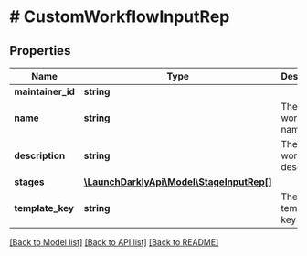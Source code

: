 # # CustomWorkflowInputRep

## Properties

Name | Type | Description | Notes
------------ | ------------- | ------------- | -------------
**maintainer_id** | **string** |  | [optional]
**name** | **string** | The workflow name | [optional]
**description** | **string** | The workflow description |
**stages** | [**\LaunchDarklyApi\Model\StageInputRep[]**](StageInputRep.md) |  | [optional]
**template_key** | **string** | The template key | [optional]

[[Back to Model list]](../../README.md#models) [[Back to API list]](../../README.md#endpoints) [[Back to README]](../../README.md)

